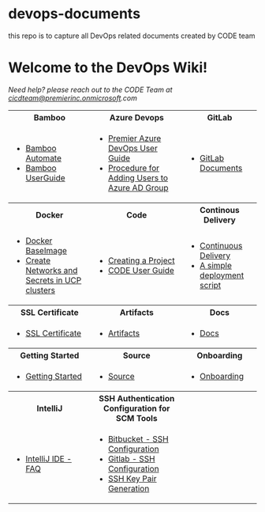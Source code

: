 # devops-documents
this repo is to capture all DevOps related documents created by CODE team 
# Welcome to the DevOps Wiki!
 _Need help? please reach out to the CODE Team at cicdteam@premierinc.onmicrosoft.com_ 
<table>
  <tr>
    <th>Bamboo</th>
    <th>Azure Devops</th>
    <th>GitLab</th>
  </tr>
  <tr>
    <td>
      <ul>
        <li><a href="https://github.com/PremierInc/devops-documents/wiki/Bamboo-Automate">Bamboo Automate</a></li>
        <li><a href="https://github.com/PremierInc/devops-documents/wiki/Bamboo-User-Guide">Bamboo UserGuide</a></li>
     </ul>  
    </td>
    <td>
      <ul>
        <li><a href="https://github.com/PremierInc/devops-documents/wiki/Premier-Azure-DevOps-User-Guide">Premier Azure DevOps User Guide</a></li>
        <li><a href="https://github.com/PremierInc/devops-documents/wiki/Procedure-for-Adding-Users-to-Azure-AD-Group">Procedure for Adding Users to Azure AD Group</a></li>
     </ul> 
    </td>
    <td>
      <ul>
        <li><a href="https://github.com/PremierInc/devops-documents/wiki/Gitlab-Documents">GitLab Documents</a></li>
     </ul>
    </td>
  </tr>
  <tr>
    <th>Docker</th>
    <th>Code</th>
    <th>Continous Delivery</th>
  </tr>
  <tr>
    <td>
      <ul>
        <li><a href="https://github.com/PremierInc/devops-documents/wiki/Docker-Base-Image">Docker BaseImage</a></li>
        <li><a href="https://github.com/PremierInc/devops-documents/wiki/Create-Networks-and-Secrets-in-UCP-clusters">Create Networks and Secrets in UCP clusters</a></li>
     </ul>  
    </td>
    <td>
      <ul>
        <li><a href="https://github.com/PremierInc/devops-documents/wiki/Creating-a-Project">Creating a Project</a></li>
        <li><a href="https://github.com/PremierInc/devops-documents/wiki/CODE-User-Guide">CODE User Guide</a></li>
     </ul> 
    </td>
    <td>
      <ul>
        <li><a href="https://github.com/PremierInc/devops-documents/wiki/Continuous-Delivery">Continuous Delivery</a></li>
        <li><a href="https://github.com/PremierInc/devops-documents/wiki/A-simple-deployment-script">A simple deployment script</a></li>
     </ul>
    </td>
  </tr>
 <tr>
    <th>SSL Certificate</th>
    <th>Artifacts</th>
    <th>Docs</th>
  </tr>
  <tr>
    <td>
      <ul>
        <li><a href="https://github.com/PremierInc/devops-documents/wiki/SSL-Certificate">SSL Certificate</a></li>
     </ul>  
    </td>
    <td>
      <ul>
        <li><a href="https://github.com/PremierInc/devops-documents/wiki/Artifacts">Artifacts</a></li>
     </ul> 
    </td>
    <td>
      <ul>
        <li><a href="https://github.com/PremierInc/devops-documents/wiki/Docs">Docs</a></li>
     </ul>
    </td>
  </tr>
<tr>
    <th>Getting Started</th>
    <th>Source</th>
    <th>Onboarding</th>
  </tr>
  <tr>
    <td>
      <ul>
        <li><a href="https://github.com/PremierInc/devops-documents/wiki/Getting-Started">Getting Started</a></li>
     </ul>  
    </td>
    <td>
      <ul>
        <li><a href="https://github.com/PremierInc/devops-documents/wiki/Source">Source</a></li>
     </ul> 
    </td>
    <td>
      <ul>
        <li><a href="https://github.com/PremierInc/devops-documents/wiki/Onboarding-:-DevOps-Induction-for-New-Employee">Onboarding</a></li>
     </ul>
    </td>
  </tr>
<tr>
    <th>IntelliJ</th>
    <th>SSH Authentication Configuration for SCM Tools</th>
    <th></th>
  </tr>
  <tr>
    <td>
      <ul>
        <li><a href="https://github.com/PremierInc/devops-documents/wiki/IntelliJ-IDE---FAQ">IntelliJ IDE - FAQ</a></li>
     </ul>  
    </td>
    <td>
      <ul>
        <li><a href="https://github.com/PremierInc/devops-documents/wiki/Bitbucket---SSH-Configuration">Bitbucket - SSH Configuration</a></li>
        <li><a href="https://github.com/PremierInc/devops-documents/wiki/Gitlab-SSH-Configuration">Gitlab - SSH Configuration</a></li>
        <li><a href="https://github.com/PremierInc/devops-documents/wiki/SSH-Key-Pair-Generation">SSH Key Pair Generation</a></li>
     </ul>  
    </td>
    <td>
    </td>
  </tr>
</table>
